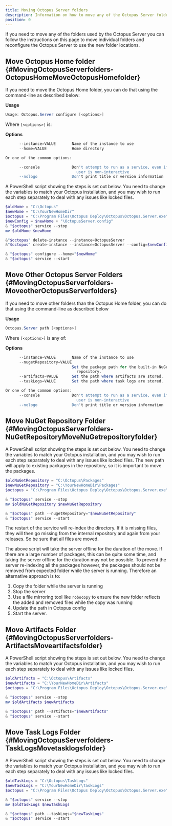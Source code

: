```yaml
---
title: Moving Octopus Server folders
description: Information on how to move any of the Octopus Server folders.
position: 0
---
```


If you need to move any of the folders used by the Octopus Server you can follow the instructions on this page to move individual folders and reconfigure the Octopus Server to use the new folder locations.

## Move Octopus Home folder {#MovingOctopusServerfolders-OctopusHomeMoveOctopusHomefolder}

If you need to move the Octopus Home folder, you can do that using the command-line as described below:

**Usage**

```powershell
Usage: Octopus.Server configure [<options>]
```

Where `[<options>]` is:

**Options**

```powershell
      --instance=VALUE       Name of the instance to use
      --home=VALUE           Home directory

Or one of the common options:

      --console              Don't attempt to run as a service, even if the
                               user is non-interactive
      --nologo               Don't print title or version information
```

A PowerShell script showing the steps is set out below. You need to change the variables to match your Octopus installation, and you may wish to run each step separately to deal with any issues like locked files.

```powershell
$oldHome = "C:\Octopus"
$newHome = "C:\YourNewHomeDir"
$octopus = "C:\Program Files\Octopus Deploy\Octopus\Octopus.Server.exe"
$newConfig = $newHome + "\OctopusServer.config"
& "$octopus" service --stop
mv $oldHome $newHome

&"$octopus" delete-instance --instance=OctopusServer
&"$octopus" create-instance --instance=OctopusServer --config=$newConfig

& "$octopus" configure --home="$newHome"
& "$octopus" service --start
```

## Move Other Octopus Server Folders {#MovingOctopusServerfolders-MoveotherOctopusServerfolders}

If you need to move other folders than the Octopus Home folder, you can do that using the command-line as described below

**Usage**

```powershell
Octopus.Server path [<options>]
```

Where `[<options>]` is any of:

**Options**

```powershell
      --instance=VALUE       Name of the instance to use
      --nugetRepository=VALUE
                             Set the package path for the built-in NuGet
                               repository.
      --artifacts=VALUE      Set the path where artifacts are stored.
      --taskLogs=VALUE       Set the path where task logs are stored.

Or one of the common options:
      --console              Don't attempt to run as a service, even if the
                               user is non-interactive
      --nologo               Don't print title or version information
```

## Move NuGet Repository Folder {#MovingOctopusServerfolders-NuGetRepositoryMoveNuGetrepositoryfolder}

A PowerShell script showing the steps is set out below. You need to change the variables to match your Octopus installation,
and you may wish to run each step separately to deal with any issues like locked files.
The new path will apply to existing packages in the repository, so it is important to move the packages.

```powershell
$oldNuGetRepository = "C:\Octopus\Packages"
$newNuGetRepository = "C:\YourNewHomeDir\Packages"
$octopus = "C:\Program Files\Octopus Deploy\Octopus\Octopus.Server.exe"

& "$octopus" service --stop
mv $oldNuGetRepository $newNuGetRepository

& "$octopus" path --nugetRepository="$newNuGetRepository"
& "$octopus" service --start
```
The restart of the service will re-index the directory. If it is missing files, they will then go missing from the internal repository and again from your releases. So be sure that all files are moved.

The above script will take the server offline for the duration of the move. If there are a large number of packages, this can be quite some time,
and taking the server offline for the duration may not be possible. To prevent the server re-indexing all the packages however, the packages should
not be removed from expected folder while the server is running. Therefore an alternative approach is to:
1. Copy the folder while the server is running
1. Stop the server
1. Use a file mirroring tool like `robocopy` to ensure the new folder reflects the added and removed files while the copy was running
1. Update the path in Octopus config
1. Start the server.


## Move Artifacts Folder {#MovingOctopusServerfolders-ArtifactsMoveartifactsfolder}

A PowerShell script showing the steps is set out below. You need to change the variables to match your Octopus installation, and you may wish to run each step separately to deal with any issues like locked files.

```powershell
$oldArtifacts = "C:\Octopus\Artifacts"
$newArtifacts = "C:\YourNewHomeDir\Artifacts"
$octopus = "C:\Program Files\Octopus Deploy\Octopus\Octopus.Server.exe"

& "$octopus" service --stop
mv $oldArtifacts $newArtifacts

& "$octopus" path --artifacts="$newArtifacts"
& "$octopus" service --start
```

## Move Task Logs Folder {#MovingOctopusServerfolders-TaskLogsMovetasklogsfolder}

A PowerShell script showing the steps is set out below. You need to change the variables to match your Octopus installation, and you may wish to run each step separately to deal with any issues like locked files.

```powershell
$oldTaskLogs = "C:\Octopus\TaskLogs"
$newTaskLogs = "C:\YourNewHomeDir\TaskLogs"
$octopus = "C:\Program Files\Octopus Deploy\Octopus\Octopus.Server.exe"

& "$octopus" service --stop
mv $oldTaskLogs $newTaskLogs

& "$octopus" path --taskLogs="$newTaskLogs"
& "$octopus" service --start
```
